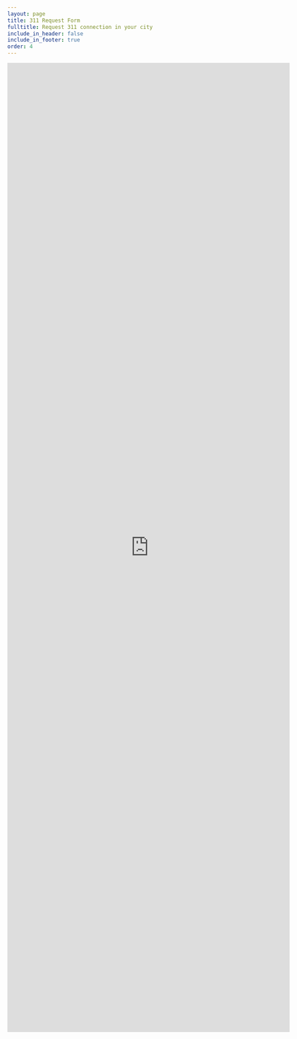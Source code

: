 ```yaml
---
layout: page
title: 311 Request Form
fulltitle: Request 311 connection in your city
include_in_header: false
include_in_footer: true
order: 4
---
```


<center>
<iframe src="https://docs.google.com/forms/d/e/1FAIpQLSclVnU79oq3kyenweHc6LqSEfLI8z3agRRLY-UQFOlEkRQiKA/viewform?embedded=true" width="640" height="2200" frameborder="0" marginheight="0" marginwidth="0">Loading…</iframe>
</center>
